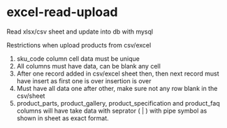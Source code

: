 # excel-read-upload
Read xlsx/csv sheet and update into db with mysql

Restrictions when upload products from csv/excel

1. sku_code column cell data must be unique
2. All columns must have data, can be blank any cell
3. After one record added in csv/excel sheet then, then next record must have insert as first one is over insertion is over
4. Must have all data one after other, make sure not any row blank in the csv/sheet
5. product_parts, product_gallery, product_specification and product_faq columns will have take data with seprator ( | ) with pipe symbol as shown in sheet as exact format.

